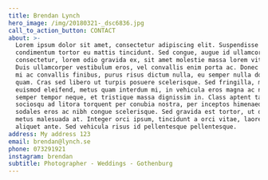 ```yaml
---
title: Brendan Lynch
hero_image: /img/20180321-_dsc6836.jpg
call_to_action_button: CONTACT
about: >-
  Lorem ipsum dolor sit amet, consectetur adipiscing elit. Suspendisse
  condimentum tortor eu mattis tincidunt. Sed congue, augue id ullamcorper
  consectetur, lorem odio gravida ex, sit amet molestie massa lorem vitae ante.
  Duis ullamcorper vestibulum eros, vel convallis enim porta ac. Donec cursus,
  mi ac convallis finibus, purus risus dictum nulla, eu semper nulla dolor quis
  quam. Cras sed libero ut turpis posuere scelerisque. Sed fringilla, mi nec
  euismod eleifend, metus quam interdum mi, in vehicula eros magna ac nibh. Cras
  semper tempor neque, et tristique massa dignissim in. Class aptent taciti
  sociosqu ad litora torquent per conubia nostra, per inceptos himenaeos. Nulla
  sodales eros ac nibh congue scelerisque. Sed gravida est tortor, ut dictum
  metus malesuada at. Integer orci ipsum, tincidunt a orci vitae, laoreet
  aliquet ante. Sed vehicula risus id pellentesque pellentesque.
address: My address 123
email: brendan@lynch.se
phone: 073291921
instagram: brendan
subtitle: Photographer - Weddings - Gothenburg
---
```


